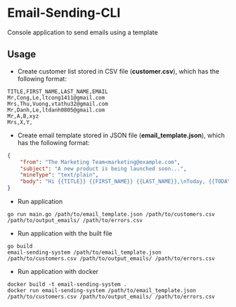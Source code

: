 # Email-Sending-CLI
Console application to send emails using a template

## Usage
* Create customer list stored in CSV file (**customer.csv**), which has the following format:
```
TITLE,FIRST_NAME,LAST_NAME,EMAIL
Mr,Cong,Le,ltcong1411@gmail.com
Mrs,Thu,Vuong,vtathu32@gmail.com
Mr,Danh,Le,ltdanh0805@gmail.com
Mr,A,B,xyz
Mrs,X,Y,
```

* Create email template stored in JSON file (**email_template.json**), which has the following format:

```json
{
    "from": "The Marketing Team<marketing@example.com",
    "subject": "A new product is being launched soon...",
    "mineType": "text/plain",
    "body": "Hi {{TITLE}} {{FIRST_NAME}} {{LAST_NAME}},\nToday, {{TODAY}}, we would like to tell you that... Sincerely,\nThe Marketing Team"
}
```

* Run application
```
go run main.go /path/to/email_template.json /path/to/customers.csv /path/to/output_emails/ /path/to/errors.csv
```

* Run application with the built file
```
go build
email-sending-system /path/to/email_template.json /path/to/customers.csv /path/to/output_emails/ /path/to/errors.csv
```

* Run application with docker
```
docker build -t email-sending-system .
docker run email-sending-system /path/to/email_template.json /path/to/customers.csv /path/to/output_emails/ /path/to/errors.csv
```